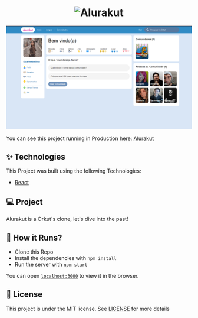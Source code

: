 <h1 align="center">
  <img alt="Alurakut" title="Alurakut" src="https://alurakut.vercel.app/logo.svg" />
</h1>

<center>
  <img alt="Screenshoot Alurakut" title="Alurakut Screenshoot" src="public/alurakut.png"/>
  </center>
  
You can see this project running in Production here: [Alurakut](https://alurakut-blond-phi.vercel.app/)

## ✨ Technologies

This Project was built using the following Technologies:

- [React](https://reactjs.org)

## 💻 Project

Alurakut is a Orkut's clone, let's dive into the past! 

## 🚀 How it Runs?

- Clone this Repo
- Install the dependencies with `npm install`
- Run the server with `npm start`

You can open [`localhost:3000`](http://localhost:3000) to view it in the browser.

## 📄 License

This project is under the MIT license. See [LICENSE](LICENSE.md) for more details

